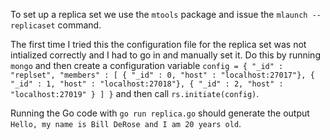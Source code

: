 To set up a replica set we use the `mtools` package and issue the `mlaunch --replicaset` command. 

The first time I tried this the configuration file for the replica set was not intialized correctly and I had to go in and manually set it. Do this by running `mongo` and then create a configuration variable `config = { "_id" : "replset", "members" : [ { "_id" : 0, "host" : "localhost:27017"}, { "_id" : 1, "host" : "localhost:27018"}, { "_id" : 2, "host" : "localhost:27019" } ] }` and then call `rs.initiate(config)`. 

Running the Go code with `go run replica.go` should generate the output `Hello, my name is Bill DeRose and I am 20 years old`.
